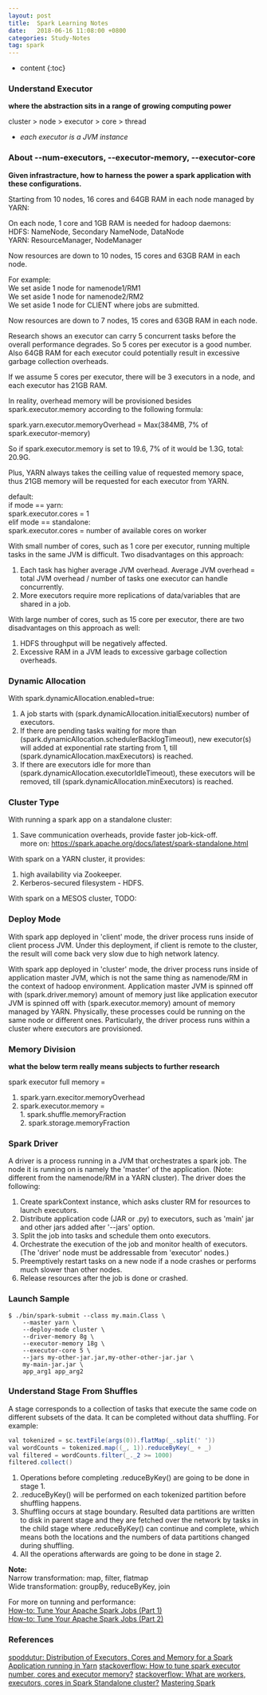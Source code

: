 ```yaml
---
layout: post
title:  Spark Learning Notes
date:   2018-06-16 11:08:00 +0800
categories: Study-Notes
tag: spark
---
```


* content
{:toc}



### Understand Executor 
__where the abstraction sits in a range of growing computing power__  

cluster > node > executor > core > thread  
* _each executor is a JVM instance_  

### About --num-executors, --executor-memory, --executor-core 
__Given infrastracture, how to harness the power a spark application with these configurations.__  

Starting from 10 nodes, 16 cores and 64GB RAM in each node managed by YARN:  

On each node, 1 core and 1GB RAM is needed for hadoop daemons:  
  HDFS: NameNode, Secondary NameNode, DataNode  
  YARN: ResourceManager, NodeManager  
  
Now resources are down to 10 nodes, 15 cores and 63GB RAM in each node.  
  
For example:  
  We set aside 1 node for namenode1/RM1  
  We set aside 1 node for namenode2/RM2  
  We set aside 1 node for CLIENT where jobs are submitted.  
  
Now resources are down to 7 nodes, 15 cores and 63GB RAM in each node.  
  
Research shows an executor can carry 5 concurrent tasks before the overall performance degrades. So 5 cores per executor is a good number. Also 64GB RAM for each executor could potentially result in excessive garbage collection overheads.  
  
If we assume 5 cores per executor, there will be 3 executors in a node, and each executor has 21GB RAM.  
  
In reality, overhead memory will be provisioned besides spark.executor.memory according to the following formula:  
  
spark.yarn.executor.memoryOverhead = Max(384MB, 7% of spark.executor-memory)  
  
So if spark.executor.memory is set to 19.6, 7% of it would be 1.3G, total: 20.9G.  
  
Plus, YARN always takes the ceilling value of requested memory space, thus 21GB memory will be requested for each executor from YARN.  
  
default:  
  if mode == yarn:  
    spark.executor.cores = 1  
  elif mode == standalone:  
    spark.executor.cores = number of available cores on worker  
  
With small number of cores, such as 1 core per executor, running multiple tasks in the same JVM is difficult. Two disadvantages on this approach:  
  1. Each task has higher average JVM overhead. Average JVM overhead = total JVM overhead / number of tasks one executor can handle concurrently.  
  2. More executors require more replications of data/variables that are shared in a job.  
  
With large number of cores, such as 15 core per executor, there are two disadvantages on this approach as well:  
  1. HDFS throughput will be negatively affected.  
  2. Excessive RAM in a JVM leads to excessive garbage collection overheads.  
  
### Dynamic Allocation  
With spark.dynamicAllocation.enabled=true:  
  1. A job starts with (spark.dynamicAllocation.initialExecutors) number of executors.  
  2. If there are pending tasks waiting for more than (spark.dynamicAllocation.schedulerBacklogTimeout), new executor(s) will added at exponential rate starting from 1, till (spark.dynamicAllocation.maxExecutors) is reached.  
  3. If there are executors idle for more than (spark.dynamicAllocation.executorIdleTimeout), these executors will be removed, till (spark.dynamicAllocation.minExecutors) is reached.  
  
### Cluster Type
With running a spark app on a standalone cluster:  
  1. Save communication overheads, provide faster job-kick-off.  
  more on: https://spark.apache.org/docs/latest/spark-standalone.html  
  
With spark on a YARN cluster, it provides:  
  1. high availability via Zookeeper.  
  2. Kerberos-secured filesystem - HDFS.  
  
With spark on a MESOS cluster, TODO:  
  
### Deploy Mode
  
With spark app deployed in 'client' mode, the driver process runs inside of client process JVM. Under this deployment, if client is remote to the cluster, the result will come back very slow due to high network latency.  
  
With spark app deployed in 'cluster' mode, the driver process runs inside of application master JVM, which is not the same thing as namenode/RM in the context of hadoop environment. Application master JVM is spinned off with (spark.driver.memory) amount of memory just like application executor JVM is spinned off with (spark.executor.memory) amount of memory managed by YARN. Physically, these processes could be running on the same node or different ones. Particularly, the driver process runs within a cluster where executors are provisioned.  
  
### Memory Division  
  
__what the below term really means subjects to further research__  
  
spark executor full memory =  
  1. spark.yarn.execitor.memoryOverhead  
  2. spark.executor.memory =  
    1. spark.shuffle.memoryFraction  
    2. spark.storage.memoryFraction  
  
### Spark Driver
  
A driver is a process running in a JVM that orchestrates a spark job. The node it is running on is namely the 'master' of the application. (Note: different from the namenode/RM in a YARN cluster). The driver does the following:  
  1. Create sparkContext instance, which asks cluster RM for resources to launch executors.  
  2. Distribute application code (JAR or .py) to executors, such as 'main' jar and other jars added after '--jars' option.  
  3. Split the job into tasks and schedule them onto executors.  
  4. Orchestrate the execution of the job and monitor health of executors. (The 'driver' node must be addressable from 'executor' nodes.)  
  5. Preemptively restart tasks on a new node if a node crashes or performs much slower than other nodes.  
  6. Release resources after the job is done or crashed.  
  
### Launch Sample
```shell
$ ./bin/spark-submit --class my.main.Class \  
    --master yarn \  
    --deploy-mode cluster \
    --driver-memory 8g \
    --executor-memory 18g \
    --executor-core 5 \
    --jars my-other-jar.jar,my-other-other-jar.jar \
    my-main-jar.jar \
    app_arg1 app_arg2
```
  
### Understand Stage From Shuffles
A stage corresponds to a collection of tasks that execute the same code on different subsets of the data. It can be completed without data shuffling. For example:  

``` java
val tokenized = sc.textFile(args(0)).flatMap(_.split(' '))
val wordCounts = tokenized.map((_, 1)).reduceByKey(_ + _)
val filtered = wordCounts.filter(_._2 >= 1000)
filtered.collect()
```
1. Operations before completing .reduceByKey() are going to be done in stage 1.
2. .reduceByKey() will be performed on each tokenized partition before shuffling happens.
3. Shuffling occurs at stage boundary. Resulted data partitions are written to disk in parent stage and they are fetched over the network by tasks in the child stage where .reduceByKey() can continue and complete, which means both the locations and the numbers of data partitions changed during shuffling.
4. All the operations afterwards are going to be done in stage 2.

__Note:__  
Narrow transformation: map, filter, flatmap  
Wide transformation: groupBy, reduceByKey, join  

For more on tunning and performance:  
[How-to: Tune Your Apache Spark Jobs (Part 1)](http://blog.cloudera.com/blog/2015/03/how-to-tune-your-apache-spark-jobs-part-1/)  
[How-to: Tune Your Apache Spark Jobs (Part 2)](http://blog.cloudera.com/blog/2015/03/how-to-tune-your-apache-spark-jobs-part-2/)  
  
### References
[spoddutur: Distribution of Executors, Cores and Memory for a Spark Application running in Yarn](https://spoddutur.github.io/spark-notes/distribution_of_executors_cores_and_memory_for_spark_application.html)
[stackoverflow: How to tune spark executor number, cores and executor memory?](https://stackoverflow.com/questions/37871194/how-to-tune-spark-executor-number-cores-and-executor-memory)
[stackoverflow: What are workers, executors, cores in Spark Standalone cluster?](https://stackoverflow.com/questions/32621990/what-are-workers-executors-cores-in-spark-standalone-cluster)
[Mastering Spark](https://jaceklaskowski.gitbooks.io/mastering-apache-spark)
